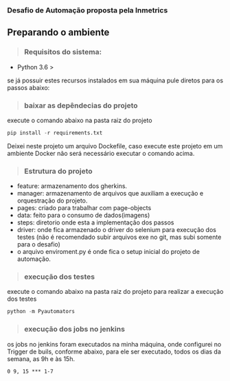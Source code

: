 ### Desafio de Automação proposta pela Inmetrics

## Preparando o ambiente

> ### Requisitos do sistema:

- Python 3.6 >

se  já possuir estes recursos instalados em sua máquina pule diretos para os passos abaixo:

> ### baixar as depêndecias do projeto

execute o comando abaixo na pasta raiz do projeto

```python
pip install -r requirements.txt
```
Deixei neste projeto um arquivo Dockefile, caso execute este projeto em um ambiente Docker não será necessário executar o comando acima.

> ### Estrutura do projeto

- feature: armazenamento dos gherkins.
- manager: armazenamento de arquivos que auxiliam a execução e orquestração do projeto.
- pages: criado para trabalhar com page-objects
- data: feito para o consumo de dados(imagens)
- steps: diretorio onde esta a implementação dos passos
- driver: onde fica armazenado o driver do selenium para execução dos testes (não é recomendado subir arquivos  exe no git, mas subi somente para o desafio)
- o arquivo enviroment.py é onde fica o setup inicial do projeto de automação.

> ### execução dos testes

execute o comando abaixo na pasta raiz do projeto para realizar a execução dos testes

```python
python -m Pyautomators
```


> ### execução dos jobs no jenkins

os jobs no jenkins foram executados na minha máquina, onde configurei no Trigger de buils, conforme abaixo, para ele ser executado, todos os dias da semana, as 9h e às 15h.

```
0 9, 15 *** 1-7
```